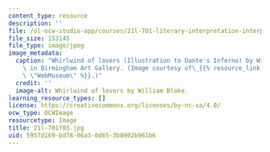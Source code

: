 ```yaml
---
content_type: resource
description: ''
file: /ol-ocw-studio-app/courses/21l-701-literary-interpretation-interpreting-poetry-fall-2003/5957d169bd7806a30d653b8902b961b6_21l-701f03.jpg
file_size: 153145
file_type: image/jpeg
image_metadata:
  caption: "Whirlwind of lovers (Illustration to Dante's Inferno) by William Blake;\
    \ in Birmingham Art Gallery. (Image courtesy of\_{{% resource_link \"ab137f48-dfd4-4825-aa48-4f575d2aec9a\"\
    \ \"WebMuseum\" %}}.)"
  credit: ''
  image-alt: Whirlwind of lovers by William Blake.
learning_resource_types: []
license: https://creativecommons.org/licenses/by-nc-sa/4.0/
ocw_type: OCWImage
resourcetype: Image
title: 21l-701f03.jpg
uid: 5957d169-bd78-06a3-0d65-3b8902b961b6
---
```

